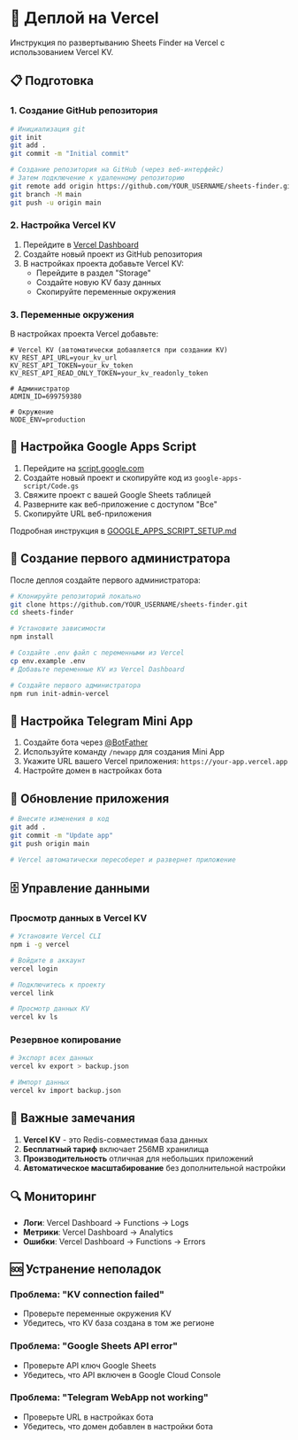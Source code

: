 # 🚀 Деплой на Vercel

Инструкция по развертыванию Sheets Finder на Vercel с использованием Vercel KV.

## 📋 Подготовка

### 1. Создание GitHub репозитория

```bash
# Инициализация git
git init
git add .
git commit -m "Initial commit"

# Создание репозитория на GitHub (через веб-интерфейс)
# Затем подключение к удаленному репозиторию
git remote add origin https://github.com/YOUR_USERNAME/sheets-finder.git
git branch -M main
git push -u origin main
```

### 2. Настройка Vercel KV

1. Перейдите в [Vercel Dashboard](https://vercel.com/dashboard)
2. Создайте новый проект из GitHub репозитория
3. В настройках проекта добавьте Vercel KV:
   - Перейдите в раздел "Storage"
   - Создайте новую KV базу данных
   - Скопируйте переменные окружения

### 3. Переменные окружения

В настройках проекта Vercel добавьте:

```env
# Vercel KV (автоматически добавляется при создании KV)
KV_REST_API_URL=your_kv_url
KV_REST_API_TOKEN=your_kv_token
KV_REST_API_READ_ONLY_TOKEN=your_kv_readonly_token

# Администратор
ADMIN_ID=699759380

# Окружение
NODE_ENV=production
```

## 🔧 Настройка Google Apps Script

1. Перейдите на [script.google.com](https://script.google.com)
2. Создайте новый проект и скопируйте код из `google-apps-script/Code.gs`
3. Свяжите проект с вашей Google Sheets таблицей
4. Разверните как веб-приложение с доступом "Все"
5. Скопируйте URL веб-приложения

Подробная инструкция в [GOOGLE_APPS_SCRIPT_SETUP.md](GOOGLE_APPS_SCRIPT_SETUP.md)

## 👤 Создание первого администратора

После деплоя создайте первого администратора:

```bash
# Клонируйте репозиторий локально
git clone https://github.com/YOUR_USERNAME/sheets-finder.git
cd sheets-finder

# Установите зависимости
npm install

# Создайте .env файл с переменными из Vercel
cp env.example .env
# Добавьте переменные KV из Vercel Dashboard

# Создайте первого администратора
npm run init-admin-vercel
```

## 📱 Настройка Telegram Mini App

1. Создайте бота через [@BotFather](https://t.me/botfather)
2. Используйте команду `/newapp` для создания Mini App
3. Укажите URL вашего Vercel приложения: `https://your-app.vercel.app`
4. Настройте домен в настройках бота

## 🔄 Обновление приложения

```bash
# Внесите изменения в код
git add .
git commit -m "Update app"
git push origin main

# Vercel автоматически пересоберет и развернет приложение
```

## 🗄️ Управление данными

### Просмотр данных в Vercel KV

```bash
# Установите Vercel CLI
npm i -g vercel

# Войдите в аккаунт
vercel login

# Подключитесь к проекту
vercel link

# Просмотр данных KV
vercel kv ls
```

### Резервное копирование

```bash
# Экспорт всех данных
vercel kv export > backup.json

# Импорт данных
vercel kv import backup.json
```

## 🚨 Важные замечания

1. **Vercel KV** - это Redis-совместимая база данных
2. **Бесплатный тариф** включает 256MB хранилища
3. **Производительность** отличная для небольших приложений
4. **Автоматическое масштабирование** без дополнительной настройки

## 🔍 Мониторинг

- **Логи**: Vercel Dashboard → Functions → Logs
- **Метрики**: Vercel Dashboard → Analytics
- **Ошибки**: Vercel Dashboard → Functions → Errors

## 🆘 Устранение неполадок

### Проблема: "KV connection failed"
- Проверьте переменные окружения KV
- Убедитесь, что KV база создана в том же регионе

### Проблема: "Google Sheets API error"
- Проверьте API ключ Google Sheets
- Убедитесь, что API включен в Google Cloud Console

### Проблема: "Telegram WebApp not working"
- Проверьте URL в настройках бота
- Убедитесь, что домен добавлен в настройки бота
